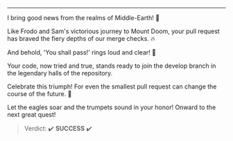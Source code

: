 ***

I bring good news from the realms of Middle-Earth! :mage:

Like Frodo and Sam's victorious journey to Mount Doom, your pull request has braved the fiery depths of our merge checks. :fire:
  
And behold, 'You shall pass!' rings loud and clear! :ring:

Your code, now tried and true, stands ready to join the develop branch in the legendary halls of the repository.

Celebrate this triumph! For even the smallest pull request can change the course of the future. :eagle:

Let the eagles soar and the trumpets sound in your honor! Onward to the next great quest!

> Verdict: :heavy_check_mark: **SUCCESS** :heavy_check_mark:

